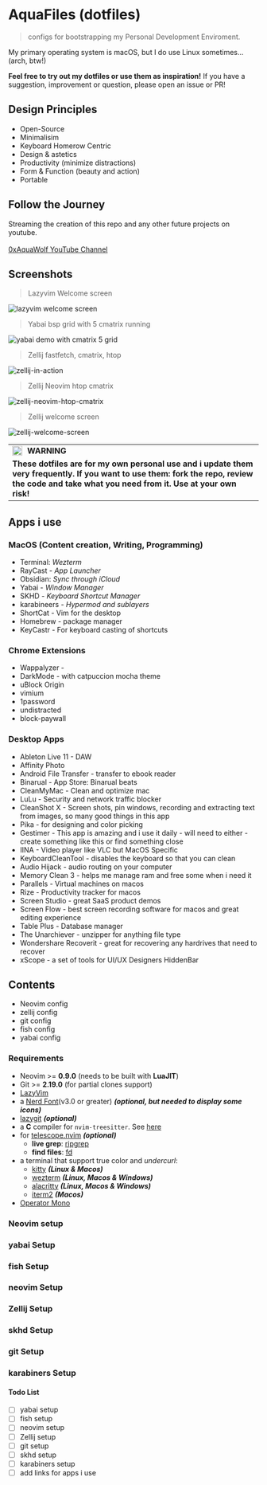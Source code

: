# AquaFiles (dotfiles)

> configs for bootstrapping my Personal Development Enviroment.

My primary operating system is macOS, but I do use Linux sometimes...(arch, btw!)

**Feel free to try out my dotfiles or use them as inspiration!** If you have a
suggestion, improvement or question, please open an issue or PR!

## Design Principles

- Open-Source
- Minimalisim
- Keyboard Homerow Centric
- Design & astetics
- Productivity (minimize distractions)
- Form & Function (beauty and action)
- Portable

## Follow the Journey

Streaming the creation of this repo and any other future projects on youtube.
<br />
<br />
[0xAquaWolf YouTube Channel](https://www.youtube.com/channel/UCkwRYP1J1hjRXwo5lyBRWdQ)

## Screenshots

> Lazyvim Welcome screen

![lazyvim welcome screen](./assets/lazyvim-welcome-aquawolf.jpg)

> Yabai bsp grid with 5 cmatrix running

![yabai demo with cmatrix 5 grid](./assets/yabai-demo-cmatrix-5-grid.jpg)

> Zellij fastfetch, cmatrix, htop

![zellij-in-action](./assets/zellij-in-action.jpg)

> Zellij Neovim htop cmatrix

![zellij-neovim-htop-cmatrix](./assets/zellij-neovim-htop-cmatrix.jpg)

> Zellij welcome screen

![zellij-welcome-screen](./assets/zellij-welcome-screen.jpg)

<table>
  <tr>
    <td>
      <img src="https://github.com/images/icons/emoji/unicode/26a0.png" alt="warning" style="float: left; margin-right: 10px; width: 20px; height: 20px;">
      <b>WARNING</b>
    </td>
  </tr>
  <tr>
    <td colspan="2">
      <b>These dotfiles are for my own personal use and i update them very frequently. If you want to use them: fork the repo, review the code and take what you need from it. Use at your own risk!
      </b>
    </td>
  </tr>
</table>

## Apps i use

### MacOS (Content creation, Writing, Programming)

- Terminal: _Wezterm_
- RayCast - _App Launcher_
- Obsidian: _Sync through iCloud_
- Yabai - _Window Manager_
- SKHD - _Keyboard Shortcut Manager_
- karabineers - _Hypermod and sublayers_
- ShortCat - Vim for the desktop
- Homebrew - package manager
- KeyCastr - For keyboard casting of shortcuts

### Chrome Extensions

- Wappalyzer -
- DarkMode - with catpuccion mocha theme
- uBlock Origin
- vimium
- 1password
- undistracted
- block-paywall

### **Desktop Apps**

- Ableton Live 11 - DAW
- Affinity Photo
- Android File Transfer - transfer to ebook reader
- Binarual - App Store: Binarual beats
- CleanMyMac - Clean and optimize mac
- LuLu - Security and network traffic blocker
- CleanShot X - Screen shots, pin windows, recording and extracting text from images, so many good things in this app
- Pika - for designing and color picking
- Gestimer - This app is amazing and i use it daily - will need to either - create something like this or find something close
- IINA - Video player like VLC but MacOS Specific
- KeyboardCleanTool - disables the keyboard so that you can clean
- Audio Hijack - audio routing on your computer
- Memory Clean 3 - helps me manage ram and free some when i need it
- Parallels - Virtual machines on macos
- Rize - Productivity tracker for macos
- Screen Studio - great SaaS product demos
- Screen Flow - best screen recording software for macos and great editing experience
- Table Plus - Database manager
- The Unarchiever - unzipper for anything file type
- Wondershare Recoverit - great for recovering any hardrives that need to recover
- xScope - a set of tools for UI/UX Designers
  HiddenBar

## Contents

- Neovim config
- zellij config
- git config
- fish config
- yabai config

### Requirements

- Neovim >= **0.9.0** (needs to be built with **LuaJIT**)
- Git >= **2.19.0** (for partial clones support)
- [LazyVim](https://www.lazyvim.org/)
- a [Nerd Font](https://www.nerdfonts.com/)(v3.0 or greater) **_(optional, but needed to display some icons)_**
- [lazygit](https://github.com/jesseduffield/lazygit) **_(optional)_**
- a **C** compiler for `nvim-treesitter`. See [here](https://github.com/nvim-treesitter/nvim-treesitter#requirements)
- for [telescope.nvim](https://github.com/nvim-telescope/telescope.nvim) **_(optional)_**
  - **live grep**: [ripgrep](https://github.com/BurntSushi/ripgrep)
  - **find files**: [fd](https://github.com/sharkdp/fd)
- a terminal that support true color and *undercurl*:
  - [kitty](https://github.com/kovidgoyal/kitty) **_(Linux & Macos)_**
  - [wezterm](https://github.com/wez/wezterm) **_(Linux, Macos & Windows)_**
  - [alacritty](https://github.com/alacritty/alacritty) **_(Linux, Macos & Windows)_**
  - [iterm2](https://iterm2.com/) **_(Macos)_**
- [Operator Mono](https://github.com/0xAquaWolf/AquaFiles/tree/main/fonts)

### Neovim setup

### yabai Setup

### fish Setup

### neovim Setup

### Zellij Setup

### skhd Setup

### git Setup

### karabiners Setup

#### Todo List

- [ ] yabai setup
- [ ] fish setup
- [ ] neovim setup
- [ ] Zellij setup
- [ ] git setup
- [ ] skhd setup
- [ ] karabiners setup
- [ ] add links for apps i use
